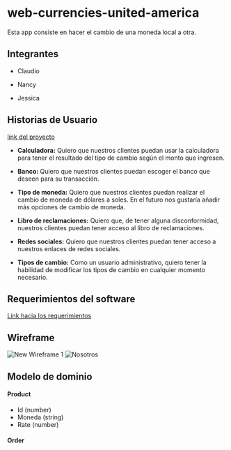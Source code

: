 # web-currencies-united-america

Esta app consiste en hacer el cambio de una moneda local a otra.

## Integrantes

- Claudio

- Nancy

- Jessica

## Historias de Usuario

[link del proyecto](https://github.com/orgs/currencies-united-america/projects/1)

- **Calculadora:** Quiero que nuestros clientes puedan usar la calculadora para tener el resultado del tipo de cambio según el monto que ingresen.

- **Banco:** Quiero que nuestros clientes puedan escoger el banco que deseen para su transacción.

- **Tipo de moneda:** Quiero que nuestros clientes puedan realizar el cambio de moneda de dólares a soles. En el futuro nos gustaría añadir más opciones de cambio de moneda.

- **Libro de reclamaciones:** Quiero que, de tener alguna disconformidad, nuestros clientes puedan tener acceso al libro de reclamaciones.

- **Redes sociales:** Quiero que nuestros clientes puedan tener acceso a nuestros enlaces de redes sociales.

- **Tipos de cambio:** Como un usuario administrativo, quiero tener la habilidad de modificar los tipos de cambio en cualquier momento necesario.

## Requerimientos del software

[Link hacia los requerimientos](requirements.md)

## Wireframe
![New Wireframe 1](https://github.com/user-attachments/assets/2d037060-b108-458c-a16d-865b096a9d22)
![Nosotros](https://github.com/user-attachments/assets/50dce79f-3ed0-42b0-8704-25afd3caf2b5)

    
## Modelo de dominio

#### Product

- Id (number)
- Moneda (string)
- Rate (number)

#### Order
